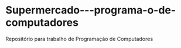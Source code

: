 # Supermercado---programa-o-de-computadores
Repositório para trabalho de Programação de Computadores
